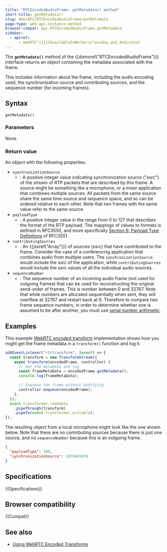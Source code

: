 ```yaml
---
title: "RTCEncodedAudioFrame: getMetadata() method"
short-title: getMetadata()
slug: Web/API/RTCEncodedAudioFrame/getMetadata
page-type: web-api-instance-method
browser-compat: api.RTCEncodedAudioFrame.getMetadata
sidebar:
  - apiref:
      - WebRTC")}}{{AvailableInWorkers("window_and_dedicated
---
```


The **`getMetadata()`** method of the {{domxref("RTCEncodedAudioFrame")}} interface returns an object containing the metadata associated with the frame.

This includes information about the frame, including the audio encoding used, the synchronization source and contributing sources, and the sequence number (for incoming frames).

## Syntax

```js-nolint
getMetadata()
```

### Parameters

None.

### Return value

An object with the following properties:

- `synchronizationSource`
  - : A positive integer value indicating synchronization source ("ssrc") of the stream of RTP packets that are described by this frame.
    A source might be something like a microphone, or a mixer application that combines multiple sources.
    All packets from the same source share the same time source and sequence space, and so can be ordered relative to each other.
    Note that two frames with the same value refer to the same source.
- `payloadType`
  - : A positive integer value in the range from 0 to 127 that describes the format of the RTP payload.
    The mappings of values to formats is defined in RFC3550, and more specifically [Section 6: Payload Type Definitions](https://www.rfc-editor.org/rfc/rfc3551#section-6) of RFC3551.
- `contributingSources`
  - : An {{jsxref("Array")}} of sources (ssrc) that have contributed to the frame.
    Consider the case of a conferencing application that combines audio from multiple users.
    The `synchronizationSource` would include the ssrc of the application, while `contributingSources` would include the ssrc values of all the individual audio sources.
- `sequenceNumber`
  - : The sequence number of an incoming audio frame (not used for outgoing frames) that can be used for reconstructing the original send-order of frames.
    This is number between 0 and 32767.
    Note that while numbers are allocated sequentially when sent, they will overflow at 32767 and restart back at 0.
    Therefore to compare two frame sequence numbers, in order to determine whether one is assumed to be after another, you must use [serial number arithmetic](https://en.wikipedia.org/wiki/Serial_number_arithmetic). <!-- [RFC1982] -->

## Examples

This example [WebRTC encoded transform](/en-US/docs/Web/API/WebRTC_API/Using_Encoded_Transforms) implementation shows how you might get the frame metadata in a `transform()` function and log it.

```js
addEventListener("rtctransform", (event) => {
  const transform = new TransformStream({
    async transform(encodedFrame, controller) {
      // Get the metadata and log
      const frameMetaData = encodedFrame.getMetadata();
      console.log(frameMetaData);

      // Enqueue the frame without modifying
      controller.enqueue(encodedFrame);
    },
  });
  event.transformer.readable
    .pipeThrough(transform)
    .pipeTo(event.transformer.writable);
});
```

The resulting object from a local microphone might look like the one shown below.
Note that there are no contributing sources because there is just one source, and no `sequenceNumber` because this is an outgoing frame.

```json
{
  "payloadType": 109,
  "synchronizationSource": 1876443470
}
```

## Specifications

{{Specifications}}

## Browser compatibility

{{Compat}}

## See also

- [Using WebRTC Encoded Transforms](/en-US/docs/Web/API/WebRTC_API/Using_Encoded_Transforms)
